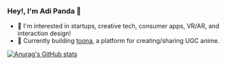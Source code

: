### Hey!, I'm Adi Panda :wave:

- 🚀 I'm interested in startups, creative tech, consumer apps, VR/AR, and interaction design!
- 🍣 Currently building [toona](https://toona.io), a platform for creating/sharing UGC anime.

[![Anurag's GitHub stats](https://github-readme-stats-3y88y2dee-adi-panda.vercel.app/api?username=adi-panda&show_icons=true&theme=dark)](https://github.com/anuraghazra/github-readme-stats)
